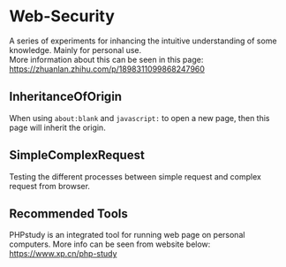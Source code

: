 # Web-Security
A series of experiments for inhancing the intuitive understanding of some knowledge. Mainly for personal use.  
More information about this can be seen in this page: https://zhuanlan.zhihu.com/p/1898311099868247960

## InheritanceOfOrigin 
When using `about:blank` and `javascript:` to open a new page, then this page will inherit the origin.

## SimpleComplexRequest 
Testing the different processes between simple request and complex request from browser.

## Recommended Tools 
PHPstudy is an integrated tool for running web page on personal computers. More info can be seen from website below:
https://www.xp.cn/php-study
